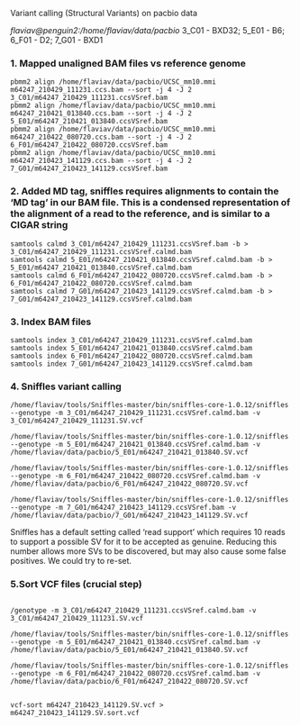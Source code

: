 Variant calling (Structural Variants) on pacbio data

*flaviav@penguin2:/home/flaviav/data/pacbio*
3_C01 - BXD32; 5_E01 - B6; 6_F01 - D2; 7_G01 - BXD1

### 1. Mapped unaligned BAM files vs reference genome 

```shell
pbmm2 align /home/flaviav/data/pacbio/UCSC_mm10.mmi m64247_210429_111231.ccs.bam --sort -j 4 -J 2 3_C01/m64247_210429_111231.ccsVSref.bam
pbmm2 align /home/flaviav/data/pacbio/UCSC_mm10.mmi m64247_210421_013840.ccs.bam --sort -j 4 -J 2 5_E01/m64247_210421_013840.ccsVSref.bam
pbmm2 align /home/flaviav/data/pacbio/UCSC_mm10.mmi m64247_210422_080720.ccs.bam --sort -j 4 -J 2 6_F01/m64247_210422_080720.ccsVSref.bam
pbmm2 align /home/flaviav/data/pacbio/UCSC_mm10.mmi m64247_210423_141129.ccs.bam --sort -j 4 -J 2 7_G01/m64247_210423_141129.ccsVSref.bam
```
### 2. Added MD tag, sniffles requires alignments to contain the ‘MD tag’ in our BAM file. This is a condensed representation of the alignment of a read to the reference, and is similar to a CIGAR string

```shell
samtools calmd 3_C01/m64247_210429_111231.ccsVSref.bam -b > 3_C01/m64247_210429_111231.ccsVSref.calmd.bam
samtools calmd 5_E01/m64247_210421_013840.ccsVSref.calmd.bam -b > 5_E01/m64247_210421_013840.ccsVSref.calmd.bam
samtools calmd 6_F01/m64247_210422_080720.ccsVSref.calmd.bam -b > 6_F01/m64247_210422_080720.ccsVSref.calmd.bam
samtools calmd 7_G01/m64247_210423_141129.ccsVSref.calmd.bam -b > 7_G01/m64247_210423_141129.ccsVSref.calmd.bam
```
### 3. Index BAM files
```shell
samtools index 3_C01/m64247_210429_111231.ccsVSref.calmd.bam
samtools index 5_E01/m64247_210421_013840.ccsVSref.calmd.bam
samtools index 6_F01/m64247_210422_080720.ccsVSref.calmd.bam
samtools index 7_G01/m64247_210423_141129.ccsVSref.calmd.bam
```
### 4. Sniffles variant calling
```shell
/home/flaviav/tools/Sniffles-master/bin/sniffles-core-1.0.12/sniffles --genotype -m 3_C01/m64247_210429_111231.ccsVSref.calmd.bam -v 3_C01/m64247_210429_111231.SV.vcf

/home/flaviav/tools/Sniffles-master/bin/sniffles-core-1.0.12/sniffles --genotype -m 5_E01/m64247_210421_013840.ccsVSref.calmd.bam -v /home/flaviav/data/pacbio/5_E01/m64247_210421_013840.SV.vcf

/home/flaviav/tools/Sniffles-master/bin/sniffles-core-1.0.12/sniffles --genotype -m 6_F01/m64247_210422_080720.ccsVSref.calmd.bam -v /home/flaviav/data/pacbio/6_F01/m64247_210422_080720.SV.vcf

/home/flaviav/tools/Sniffles-master/bin/sniffles-core-1.0.12/sniffles --genotype -m 7_G01/m64247_210423_141129.ccsVSref.bam -v /home/flaviav/data/pacbio/7_G01/m64247_210423_141129.SV.vcf
```
Sniffles has a default setting called ‘read support’ which requires 10 reads to support a possible SV for it to be accepted as genuine. 
Reducing this number allows more SVs to be discovered, but may also cause some false positives. We could try to re-set.

### 5.Sort VCF files (crucial step)
```shell

/genotype -m 3_C01/m64247_210429_111231.ccsVSref.calmd.bam -v 3_C01/m64247_210429_111231.SV.vcf

/home/flaviav/tools/Sniffles-master/bin/sniffles-core-1.0.12/sniffles --genotype -m 5_E01/m64247_210421_013840.ccsVSref.calmd.bam -v /home/flaviav/data/pacbio/5_E01/m64247_210421_013840.SV.vcf

/home/flaviav/tools/Sniffles-master/bin/sniffles-core-1.0.12/sniffles --genotype -m 6_F01/m64247_210422_080720.ccsVSref.calmd.bam -v /home/flaviav/data/pacbio/6_F01/m64247_210422_080720.SV.vcf


vcf-sort m64247_210423_141129.SV.vcf > m64247_210423_141129.SV.sort.vcf
```


